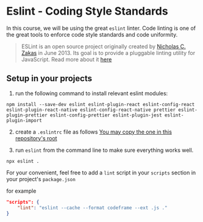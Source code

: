 # Eslint - Coding Style Standards

In  this course, we will be using the great `eslint` linter. Code linting is one of the great tools to enforce code style standards and code uniformity.

> ESLint is an open source project originally created by [Nicholas C. Zakas](http://nczonline.net/) in June 2013. Its goal is to provide a pluggable linting utility for JavaScript. Read more about it [here](https://eslint.org/)

## Setup in your projects
1. run the following command to install relevant eslint modules:
```
npm install --save-dev eslint eslint-plugin-react eslint-config-react eslint-plugin-react-native eslint-config-react-native prettier eslint-plugin-prettier eslint-config-prettier eslint-plugin-jest eslint-plugin-import
```
2. create a `.eslintrc` file as follows
[You may copy the one in this repository's root](https://raw.githubusercontent.com/zivl/mobile-app-development-s20/master/.eslintrc)

3. run `eslint` from the command line to make sure everything works well.
```
npx eslint .
```

For your convenient, feel free to add a `lint` script in your `scripts` section in your project's `package.json`

for example
```json
"scripts": {
    "lint": "eslint --cache --format codeframe --ext .js ."
}
```
